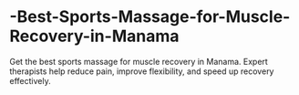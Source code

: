 # -Best-Sports-Massage-for-Muscle-Recovery-in-Manama
Get the best sports massage for muscle recovery in Manama. Expert therapists help reduce pain, improve flexibility, and speed up recovery effectively.
